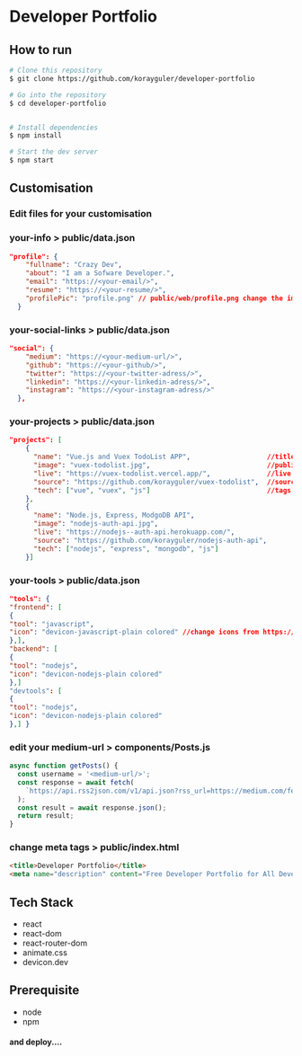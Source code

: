 # Developer Portfolio

## How to run

```bash
# Clone this repository
$ git clone https://github.com/korayguler/developer-portfolio

# Go into the repository
$ cd developer-portfolio


# Install dependencies
$ npm install

# Start the dev server
$ npm start

```

## Customisation

### Edit files for your customisation

### your-info > public/data.json

```json
"profile": {
    "fullname": "Crazy Dev",
    "about": "I am a Sofware Developer.",
    "email": "https://<your-email/>",
    "resume": "https://<your-resume/>",
    "profilePic": "profile.png" // public/web/profile.png change the image
  }
```

### your-social-links > public/data.json

```json
"social": {
    "medium": "https://<your-medium-url/>",
    "github": "https://<your-github/>",
    "twitter": "https://<your-twitter-adress/>",
    "linkedin": "https://<your-linkedin-adress/>",
    "instagram": "https://<your-instagram-adress/>"
  },
```

### your-projects > public/data.json

```json
"projects": [
    {
      "name": "Vue.js and Vuex TodoList APP",                   //title
      "image": "vuex-todolist.jpg",                             //public/projects/file-name.jpg
      "live": "https://vuex-todolist.vercel.app/",              //live preview
      "source": "https://github.com/korayguler/vuex-todolist",  //source link
      "tech": ["vue", "vuex", "js"]                             //tags
    },
    {
      "name": "Node.js, Express, ModgoDB API",
      "image": "nodejs-auth-api.jpg",
      "live": "https://nodejs--auth-api.herokuapp.com/",
      "source": "https://github.com/korayguler/nodejs-auth-api",
      "tech": ["nodejs", "express", "mongodb", "js"]
    }]

```

### your-tools > public/data.json

```json
"tools": {
"frontend": [
{
"tool": "javascript",
"icon": "devicon-javascript-plain colored" //change icons from https://devicon.dev/
},],
"backend": [
{
"tool": "nodejs",
"icon": "devicon-nodejs-plain colored"
},]
"devtools": [
{
"tool": "nodejs",
"icon": "devicon-nodejs-plain colored"
},] }

```

### edit your medium-url > components/Posts.js

```javascript
async function getPosts() {
  const username = '<medium-url/>';
  const response = await fetch(
    `https://api.rss2json.com/v1/api.json?rss_url=https://medium.com/feed/@${username}`,
  );
  const result = await response.json();
  return result;
}
```

### change meta tags > public/index.html

```html
<title>Developer Portfolio</title>
<meta name="description" content="Free Developer Portfolio for All Developer" />
```

## Tech Stack

- react
- react-dom
- react-router-dom
- animate.css
- devicon.dev

## Prerequisite

- node
- npm

#### and deploy....
